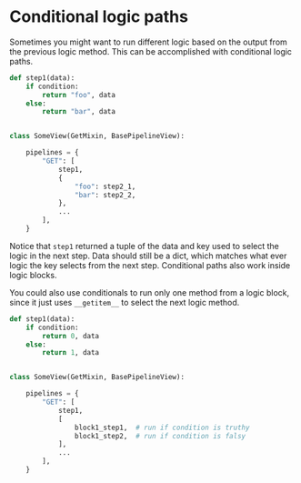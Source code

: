 # Conditional logic paths

Sometimes you might want to run different logic based on the output from the previous logic method.
This can be accomplished with conditional logic paths.

```python hl_lines="13 14 15 16"
def step1(data):
    if condition:
        return "foo", data
    else:
        return "bar", data


class SomeView(GetMixin, BasePipelineView):

    pipelines = {
        "GET": [
            step1,
            {
                "foo": step2_1,
                "bar": step2_2,
            },
            ...
        ],
    }
```

Notice that `step1` returned a tuple of the data and key used to select the logic in the next step.
Data should still be a dict, which matches what ever logic the key selects from the next step.
Conditional paths also work inside logic blocks.

You could also use conditionals to run only one method from a logic block, since it just uses
`__getitem__` to select the next logic method.

```python hl_lines="13 14 15 16"
def step1(data):
    if condition:
        return 0, data
    else:
        return 1, data


class SomeView(GetMixin, BasePipelineView):

    pipelines = {
        "GET": [
            step1,
            [
                block1_step1,  # run if condition is truthy
                block1_step2,  # run if condition is falsy
            ],
            ...
        ],
    }
```